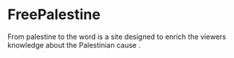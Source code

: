 # FreePalestine
From palestine to the word is a site designed to enrich the viewers knowledge about the Palestinian cause .
